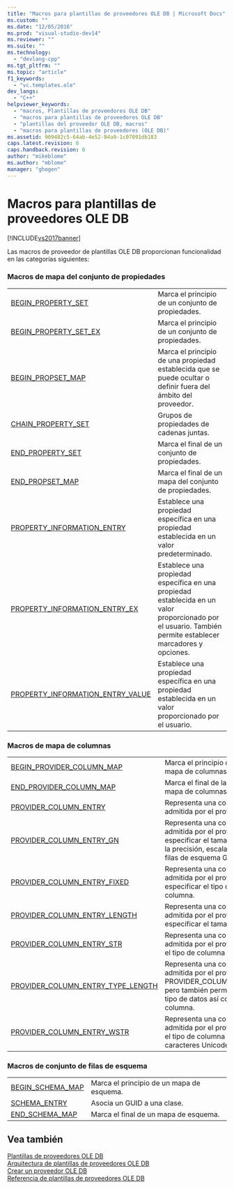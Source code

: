 ```yaml
---
title: "Macros para plantillas de proveedores OLE DB | Microsoft Docs"
ms.custom: ""
ms.date: "12/05/2016"
ms.prod: "visual-studio-dev14"
ms.reviewer: ""
ms.suite: ""
ms.technology: 
  - "devlang-cpp"
ms.tgt_pltfrm: ""
ms.topic: "article"
f1_keywords: 
  - "vc.templates.ole"
dev_langs: 
  - "C++"
helpviewer_keywords: 
  - "macros, Plantillas de proveedores OLE DB"
  - "macros para plantillas de proveedores OLE DB"
  - "plantillas del proveedor OLE DB, macros"
  - "macros para plantillas de proveedores (OLE DB)"
ms.assetid: 909482c5-64ab-4e52-84a9-1c07091db183
caps.latest.revision: 6
caps.handback.revision: 6
author: "mikeblome"
ms.author: "mblome"
manager: "ghogen"
---
```

# Macros para plantillas de proveedores OLE DB
[!INCLUDE[vs2017banner](../../assembler/inline/includes/vs2017banner.md)]

Las macros de proveedor de plantillas OLE DB proporcionan funcionalidad en las categorías siguientes:  
  
### Macros de mapa del conjunto de propiedades  
  
|||  
|-|-|  
|[BEGIN\_PROPERTY\_SET](../../data/oledb/begin-property-set.md)|Marca el principio de un conjunto de propiedades.|  
|[BEGIN\_PROPERTY\_SET\_EX](../../data/oledb/begin-property-set-ex.md)|Marca el principio de un conjunto de propiedades.|  
|[BEGIN\_PROPSET\_MAP](../../data/oledb/begin-propset-map.md)|Marca el principio de una propiedad establecida que se puede ocultar o definir fuera del ámbito del proveedor.|  
|[CHAIN\_PROPERTY\_SET](../../data/oledb/chain-property-set.md)|Grupos de propiedades de cadenas juntas.|  
|[END\_PROPERTY\_SET](../../data/oledb/end-property-set.md)|Marca el final de un conjunto de propiedades.|  
|[END\_PROPSET\_MAP](../../data/oledb/end-propset-map.md)|Marca el final de un mapa del conjunto de propiedades.|  
|[PROPERTY\_INFORMATION\_ENTRY](../../data/oledb/property-info-entry.md)|Establece una propiedad específica en una propiedad establecida en un valor predeterminado.|  
|[PROPERTY\_INFORMATION\_ENTRY\_EX](../../data/oledb/property-info-entry-ex.md)|Establece una propiedad específica en una propiedad establecida en un valor proporcionado por el usuario.  También permite establecer marcadores y opciones.|  
|[PROPERTY\_INFORMATION\_ENTRY\_VALUE](../../data/oledb/property-info-entry-value.md)|Establece una propiedad específica en una propiedad establecida en un valor proporcionado por el usuario.|  
  
### Macros de mapa de columnas  
  
|||  
|-|-|  
|[BEGIN\_PROVIDER\_COLUMN\_MAP](../../data/oledb/begin-provider-column-map.md)|Marca el principio de las entradas del mapa de columnas del proveedor.|  
|[END\_PROVIDER\_COLUMN\_MAP](../../data/oledb/end-provider-column-map.md)|Marca el final de las entradas del mapa de columnas del proveedor.|  
|[PROVIDER\_COLUMN\_ENTRY](../../data/oledb/provider-column-entry.md)|Representa una columna concreta admitida por el proveedor.|  
|[PROVIDER\_COLUMN\_ENTRY\_GN](../../data/oledb/provider-column-entry-gn.md)|Representa una columna concreta admitida por el proveedor.  Puede especificar el tamaño, el tipo de datos, la precisión, escala, y el conjunto de filas de esquema GUID de la columna.|  
|[PROVIDER\_COLUMN\_ENTRY\_FIXED](../../data/oledb/provider-column-entry-fixed.md)|Representa una columna concreta admitida por el proveedor.  Puede especificar el tipo de datos de columna.|  
|[PROVIDER\_COLUMN\_ENTRY\_LENGTH](../../data/oledb/provider-column-entry-length.md)|Representa una columna concreta admitida por el proveedor.  Puede especificar el tamaño de columna.|  
|[PROVIDER\_COLUMN\_ENTRY\_STR](../../data/oledb/provider-column-entry-str.md)|Representa una columna concreta admitida por el proveedor.  Supone que el tipo de columna es una cadena.|  
|[PROVIDER\_COLUMN\_ENTRY\_TYPE\_LENGTH](../../data/oledb/provider-column-entry-type-length.md)|Representa una columna concreta admitida por el proveedor.  Como PROVIDER\_COLUMN\_ENTRY\_LENGTH, pero también permite especificar el tipo de datos así como el tamaño de la columna.|  
|[PROVIDER\_COLUMN\_ENTRY\_WSTR](../../data/oledb/provider-column-entry-wstr.md)|Representa una columna concreta admitida por el proveedor.  Supone que el tipo de columna es una cadena de caracteres Unicode.|  
  
### Macros de conjunto de filas de esquema  
  
|||  
|-|-|  
|[BEGIN\_SCHEMA\_MAP](../../data/oledb/begin-schema-map.md)|Marca el principio de un mapa de esquema.|  
|[SCHEMA\_ENTRY](../../data/oledb/schema-entry.md)|Asocia un GUID a una clase.|  
|[END\_SCHEMA\_MAP](../../data/oledb/end-schema-map.md)|Marca el final de un mapa de esquema.|  
  
## Vea también  
 [Plantillas de proveedores OLE DB](../../data/oledb/ole-db-provider-templates-cpp.md)   
 [Arquitectura de plantillas de proveedores OLE DB](../../data/oledb/ole-db-provider-template-architecture.md)   
 [Crear un proveedor OLE DB](../../data/oledb/creating-an-ole-db-provider.md)   
 [Referencia de plantillas de proveedores OLE DB](../../data/oledb/ole-db-provider-templates-reference.md)